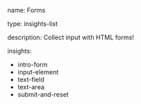 name: Forms

type: insights-list

description: Collect input with HTML forms!

insights:
  - intro-form
  - input-element
  - text-field
  - text-area
  - submit-and-reset
 
